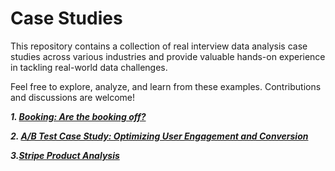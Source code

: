 # Case Studies

This repository contains a collection of real interview data analysis case studies across various industries and provide valuable hands-on experience in tackling real-world data challenges.

Feel free to explore, analyze, and learn from these examples. Contributions and discussions are welcome!

***1. [Booking: Are the booking off?](https://github.com/tomaraayushi/Case_Studies/blob/main/CASE_STUDY_Are_the_booking_off.ipynb)***

***2. [A/B Test Case Study: Optimizing User Engagement and Conversion](https://github.com/tomaraayushi/Case_Studies/blob/main/A/AB_Test_Case%20Study_OptimizingUserEngagementandConversion.ipynb)***

***3.[Stripe Product Analysis](https://github.com/tomaraayushi/Case_Studies/blob/main/Stripe_CaseStudy.ipynb)***
